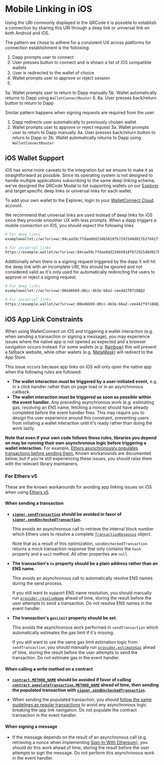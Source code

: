 # Mobile Linking in iOS

Using the URI commonly displayed in the QRCode it is possible to establish a connection by sharing this URI through a deep link or universal link on both Android and iOS.

The pattern we chose to adhere for a consistent UX across platforms for connection establishment is the following:

1. Dapp prompts user to connect
2. User presses button to connect and is shown a list of iOS compatible wallets
3. User is redirected to the wallet of choice
4. Wallet prompts user to approve or reject session
5. 
5a. Wallet prompts user to return to Dapp manually
5b. Wallet automatically returns to Dapp using `WalletConnectRouter`
6.
6a. User presses back/return button to return to Dapp

Similar pattern happens when signing requests are required from the user:

1. Dapp redirects user automatically to previously chosen wallet
2. Wallet prompts user to approve or reject request
3a. Wallet prompts user to return to Dapp manually
4a. User presses back/return button to return to Dapp
or 
3b. Wallet automatically returns to Dapp using `WalletConnectRouter`



## iOS Wallet Support


iOS has some more caveats to the integration but we ensure to make it as straightforward as possible. Since its operating system is not designed to handle multiple applications subscribing to the same deep linking schema, we've designed the QRCode Modal to list supporting wallets on our [Explorer](https://explorer.walletconnect.com/) and target specific deep links or universal links for each wallet.

To add your own wallet to the Explorer, login to your [WalletConnect Cloud](https://walletconnect.com) account.

We recommend that universal links are used instead of deep links for iOS since they provide smoother UX with less prompts. When a dapp triggers a mobile connection on iOS, you should expect the following links

```bash
# For deep links
examplewallet://wc?uri=wc:94caa59c77dae0dd234b5818fb7292540d017b27d41f7f387ee75b22b9738c94@2?relay-protocol=iridium&symKey=ce3a2c7724c03cf1769ba8b1bdedad5414cc7b920aa3fb72112b997d1916266f

# For universal links
https://example.wallet/wc?uri=wc:94caa59c77dae0dd234b5818fb7292540d017b27d41f7f387ee75b22b9738c94@2?relay-protocol=iridium&symKey=ce3a2c7724c03cf1769ba8b1bdedad5414cc7b920aa3fb72112b997d1916266f
```

Additionally when there is a signing request triggered by the dapp it will hit the deep link with an incomplete URI, this should be ignored and not considered valid as it's only used for automatically redirecting the users to approve or reject a signing request.

```bash
# For deep links
examplewallet://wc?uri=wc:00e46b69-d0cc-4b3e-b6a2-cee442f97188@2

# For universal links
https://example.wallet/wc?uri=wc:00e46b69-d0cc-4b3e-b6a2-cee442f97188@2
```


## iOS App Link Constraints

When using WalletConnect on iOS and triggering a wallet interaction (e.g. when sending a transaction or signing a message), you may experience issues where the native app is not opened as expected and a browser navigation occurs instead. For some wallets (e.g. [Rainbow](https://rainbow.me)) this will present a fallback website, while other wallets (e.g. [MetaMask](https://metamask.io)) will redirect to the App Store.

This issue occurs because app links on iOS will only open the native app when the following rules are followed:

- **The wallet interaction must be triggered by a user-initiated event,** e.g. in a click handler rather than on page load or in an asynchronous callback.
- **The wallet interaction must be triggered as soon as possible within the event handler.** Any preceding asynchronous work (e.g. estimating gas, resolving an ENS name, fetching a nonce) should have already completed before the event handler fires. This may require you to design the user experience around this constraint, preventing users from initiating a wallet interaction until it's ready rather than doing the work lazily.

**Note that even if your own code follows these rules, libraries you depend on may be running their own asynchronous logic before triggering a wallet interaction.** For example, [Ethers asynchronously populates transactions before sending them.](https://docs.ethers.io/v5/api/signer/#Signer-sendTransaction) Known workarounds are documented below, but if you're still experiencing these issues, you should raise them with the relevant library maintainers.

### For Ethers v5

These are the known workarounds for avoiding app linking issues on iOS when using [Ethers v5](https://docs.ethers.io/v5).

#### When sending a transaction

- **[`signer.sendTransaction`](https://docs.ethers.io/v5/api/signer/#Signer-sendTransaction) should be avoided in favor of [`signer.sendUncheckedTransaction`](https://docs.ethers.io/v5/api/providers/jsonrpc-provider/#JsonRpcSigner-sendUncheckedTransaction).**

  This avoids an asynchronous call to retrieve the internal block number which Ethers uses to resolve a complete [`TransactionResponse`](https://docs.ethers.io/v5/api/providers/types/#providers-TransactionResponse) object.

  Note that as a result of this optimization, `sendUncheckedTransaction` returns a mock transaction response that only contains the `hash` property and a `wait` method. All other properties are `null`.

- **The transaction's `to` property should be a plain address rather than an ENS name.**

  This avoids an asynchronous call to automatically resolve ENS names during the send process.

  If you still want to support ENS name resolution, you should manually run [`provider.resolveName`](https://docs.ethers.io/v5/api/providers/provider/#Provider-ResolveName) ahead of time, storing the result before the user attempts to send a transaction. Do not resolve ENS names in the event handler.

- **The transaction's `gasLimit` property should be set.**

  This avoids the asynchronous work performed in `sendTransaction` which automatically estimates the gas limit if it's missing.

  If you still want to use the same gas limit estimation logic from `sendTransaction`, you should manually run [`provider.estimateGas`](https://docs.ethers.io/v5/api/providers/provider/#Provider-estimateGas) ahead of time, storing the result before the user attempts to send the transaction. Do not estimate gas in the event handler.

#### When calling a write method on a contract

- **[`contract.METHOD_NAME`](https://docs.ethers.io/v5/api/contract/contract/#contract-functionsSend) should be avoided if favor of calling [`contract.populateTransaction.METHOD_NAME`](https://docs.ethers.io/v5/api/contract/contract/#contract-populateTransaction) ahead of time, then sending the populated transaction with [`signer.sendUncheckedTransaction`](https://docs.ethers.io/v5/api/providers/jsonrpc-provider/#JsonRpcSigner-sendUncheckedTransaction).**

- When sending the populated transaction, you should [follow the same guidelines as regular transactions](#when-sending-a-transaction) to avoid any asynchronous logic breaking the app link navigation. Do not populate the contract transaction in the event handler.

#### When signing a message

- If the message depends on the result of an asynchronous call (e.g. retrieving a nonce when implementing [Sign-In With Ethereum](https://login.xyz)), you should do this work ahead of time, storing the result before the user attempts to sign the message. Do not perform this asynchronous work in the event handler.
